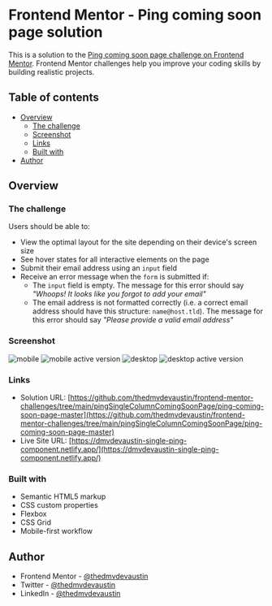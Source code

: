 # Frontend Mentor - Ping coming soon page solution

This is a solution to the [Ping coming soon page challenge on Frontend Mentor](https://www.frontendmentor.io/challenges/ping-single-column-coming-soon-page-5cadd051fec04111f7b848da). Frontend Mentor challenges help you improve your coding skills by building realistic projects. 

## Table of contents

- [Overview](#overview)
  - [The challenge](#the-challenge)
  - [Screenshot](#screenshot)
  - [Links](#links)
  - [Built with](#built-with)
- [Author](#author)


## Overview

### The challenge

Users should be able to:

- View the optimal layout for the site depending on their device's screen size
- See hover states for all interactive elements on the page
- Submit their email address using an `input` field
- Receive an error message when the `form` is submitted if:
	- The `input` field is empty. The message for this error should say *"Whoops! It looks like you forgot to add your email"*
	- The email address is not formatted correctly (i.e. a correct email address should have this structure: `name@host.tld`). The message for this error should say *"Please provide a valid email address"*

### Screenshot

![mobile](./images/mobile.png)
![mobile active version](./images/mobile-active.png)
![desktop](./images/desktop.png)
![desktop active version](./images/desktop-active.png)

### Links

- Solution URL: [https://github.com/thedmvdevaustin/frontend-mentor-challenges/tree/main/pingSingleColumnComingSoonPage/ping-coming-soon-page-master](https://github.com/thedmvdevaustin/frontend-mentor-challenges/tree/main/pingSingleColumnComingSoonPage/ping-coming-soon-page-master)
- Live Site URL: [https://dmvdevaustin-single-ping-component.netlify.app/](https://dmvdevaustin-single-ping-component.netlify.app/)

### Built with

- Semantic HTML5 markup
- CSS custom properties
- Flexbox
- CSS Grid
- Mobile-first workflow

## Author

- Frontend Mentor - [@thedmvdevaustin](https://www.frontendmentor.io/profile/thedmvdevaustin)
- Twitter - [@thedmvdevaustin](https://www.twitter.com/thedmvdevaustin)
- LinkedIn - [@thedmvdevaustin](https://www.linkedin.com/in/thedmvdevaustin/)